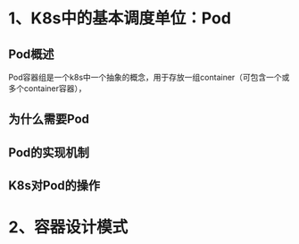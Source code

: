 # 1、K8s中的基本调度单位：Pod

## Pod概述

Pod容器组是一个k8s中一个抽象的概念，用于存放一组container（可包含一个或多个container容器），

## 为什么需要Pod

## Pod的实现机制

## K8s对Pod的操作


# 2、容器设计模式

